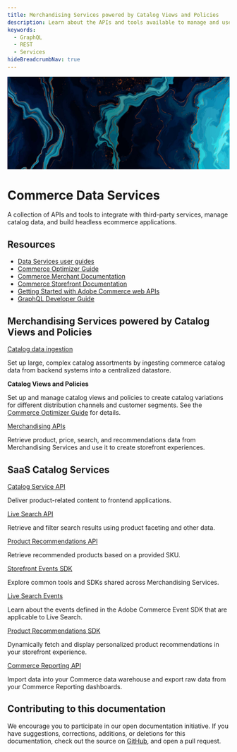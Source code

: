 ```yaml
---
title: Merchandising Services powered by Catalog Views and Policies
description: Learn about the APIs and tools available to manage and use commerce catalog and event data programmatically.
keywords:
  - GraphQL
  - REST
  - Services
hideBreadcrumbNav: true
---
```


<Hero slots="image, heading, text"/>

![Data Services](_images/home-bg.jpeg)

# Commerce Data Services

A collection of APIs and tools to integrate with third-party services, manage catalog data, and build headless ecommerce applications.

<Resources slots="heading, links"/>

## Resources

*  [Data Services user guides](https://experienceleague.adobe.com/docs/commerce/user-guides/home.html)
*  [Commerce Optimizer Guide](https://experienceleague.adobe.com/en/docs/commerce/optimizer/overview)
*  [Commerce Merchant Documentation](https://experienceleague.adobe.com/docs/commerce-admin/user-guides/home.html)
*  [Commerce Storefront Documentation](https://experienceleague.adobe.com/developer/commerce/storefront/)
*  [Getting Started with Adobe Commerce web APIs](https://developer.adobe.com/commerce/webapi/get-started/)
*  [GraphQL Developer Guide](https://developer.adobe.com/commerce/webapi/graphql/)

<DiscoverBlock slots="heading, link, text"/>

## Merchandising Services powered by Catalog Views and Policies

[Catalog data ingestion](composable-catalog/data-ingestion/)

Set up large, complex catalog assortments by ingesting commerce catalog data from backend systems into a centralized datastore.

<DiscoverBlock slots="link, text"/>

**Catalog Views and Policies**

Set up and manage catalog views and policies to create catalog variations for different distribution channels and customer segments. See the [Commerce Optimizer Guide](https://experienceleague.adobe.com/en/docs/commerce/optimizer/overview) for details.

<DiscoverBlock slots="link, text"/>

[Merchandising APIs](composable-catalog/storefront-services)

Retrieve product, price, search, and recommendations data from Merchandising Services and use it to create storefront experiences.

<DiscoverBlock slots="heading,link, text"/>

## SaaS Catalog Services

[Catalog Service API](graphql/catalog-service/)

Deliver product-related content to frontend applications.

<DiscoverBlock slots="link, text"/>

[Live Search API](graphql/live-search/)

Retrieve and filter search results using product faceting and other data.

<DiscoverBlock slots="link, text"/>

[Product Recommendations API](graphql/recommendations/)

Retrieve recommended products based on a provided SKU.

<DiscoverBlock slots="link, text"/>

[Storefront Events SDK](shared-services/storefront-events/)

Explore common tools and SDKs shared across Merchandising Services.

<DiscoverBlock slots="link, text"/>

[Live Search Events](live-search/)

Learn about the events defined in the Adobe Commerce Event SDK that are applicable to Live Search.

<DiscoverBlock slots="link, text"/>

[Product Recommendations SDK](product-recommendations/)

Dynamically fetch and display personalized product recommendations in your storefront experience.

<DiscoverBlock slots="link, text"/>

[Commerce Reporting API](reporting/)

Import data into your Commerce data warehouse and export raw data from your Commerce Reporting dashboards.

## Contributing to this documentation

We encourage you to participate in our open documentation initiative. If you have suggestions, corrections, additions, or deletions for this documentation, check out the source on [GitHub](https://github.com/adobedocs/commerce-services), and open a pull request.

